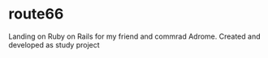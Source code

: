 # route66
Landing on Ruby on Rails for my friend and commrad Adrome. Created and developed as study project
